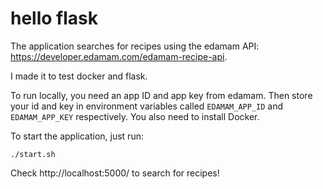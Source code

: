 # hello flask
The application searches for recipes using the edamam API: https://developer.edamam.com/edamam-recipe-api.

I made it to test docker and flask.

To run locally, you need an app ID and app key from edamam.
Then store your id and key in environment variables called ```EDAMAM_APP_ID``` and ```EDAMAM_APP_KEY``` respectively.
You also need to install Docker.

To start the application, just run:
```shell
./start.sh
```

Check http://localhost:5000/ to search for recipes!
